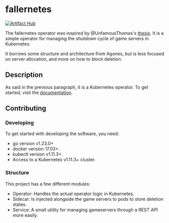 # fallernetes

[![Artifact Hub](https://img.shields.io/endpoint?url=https://artifacthub.io/badge/repository/fallernetes)](https://artifacthub.io/packages/search?repo=fallernetes)

The fallernetes operator was inspired by @UnfamousThomas's [thesis](https://github.com/UnfamousThomas/thesis-initial). It is a simple operator for managing the
shutdown cycle of game servers in Kubernetes.

It borrows some structure and architecture from Agones, but is less focused on server allocation, and more
on how to block deletion.

## Description
As said in the previous paragraph, it is a Kubernetes operator. To get started, visit the [documentation](https://mirrorstudios.github.io/fallernetes-documentation/).


## Contributing

### Developing

To get started with developing the software, you need:
- go version v1.23.0+
- docker version 17.03+.
- kubectl version v1.11.3+.
- Access to a Kubernetes v1.11.3+ cluster.

### Structure
This project has a few different modules:
- Operator: Handles the actual operator logic in Kubernetes.
- Sidecar: Is injected alongside the game servers to pods to store deletion states.
- Service: A small utility for managing gameservers through a REST API more easily.
